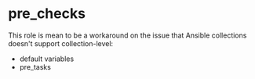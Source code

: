 # pre_checks

This role is mean to be a workaround on the issue that Ansible collections
doesn't support collection-level:
- default variables
- pre_tasks
